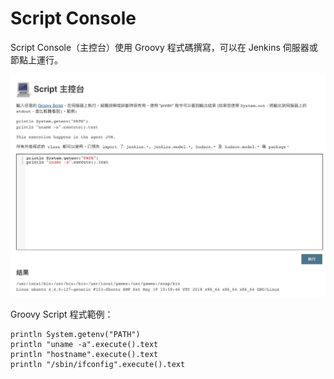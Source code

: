 # Script Console

Script Console（主控台）使用 Groovy 程式碼撰寫，可以在 Jenkins 伺服器或節點上運行。

![](.gitbook/assets/image%20%2895%29.png)

Groovy Script 程式範例：

```text
println System.getenv("PATH")
println "uname -a".execute().text
println "hostname".execute().text
println "/sbin/ifconfig".execute().text
```

